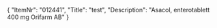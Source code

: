 {
  "ItemNr": "012441",
  "Title": "test",
  "Description": "Asacol, enterotablett 400 mg Orifarm AB"
}